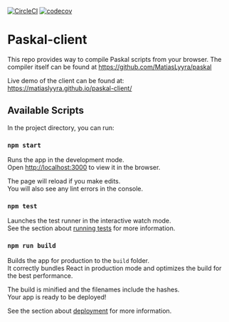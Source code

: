 [![CircleCI](https://circleci.com/gh/MatiasLyyra/paskal-client.svg?style=svg)](https://circleci.com/gh/MatiasLyyra/paskal-client)
[![codecov](https://codecov.io/gh/MatiasLyyra/paskal-client/branch/master/graph/badge.svg)](https://codecov.io/gh/MatiasLyyra/paskal-client)

# Paskal-client

This repo provides way to compile Paskal scripts from your browser. The compiler itself can be found at https://github.com/MatiasLyyra/paskal

Live demo of the client can be found at: https://matiaslyyra.github.io/paskal-client/

## Available Scripts

In the project directory, you can run:

### `npm start`

Runs the app in the development mode.<br>
Open [http://localhost:3000](http://localhost:3000) to view it in the browser.

The page will reload if you make edits.<br>
You will also see any lint errors in the console.

### `npm test`

Launches the test runner in the interactive watch mode.<br>
See the section about [running tests](https://facebook.github.io/create-react-app/docs/running-tests) for more information.

### `npm run build`

Builds the app for production to the `build` folder.<br>
It correctly bundles React in production mode and optimizes the build for the best performance.

The build is minified and the filenames include the hashes.<br>
Your app is ready to be deployed!

See the section about [deployment](https://facebook.github.io/create-react-app/docs/deployment) for more information.
